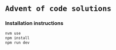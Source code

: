 # `Advent of code solutions`

### Installation instructions

```bash
nvm use
npm install
npm run dev
```